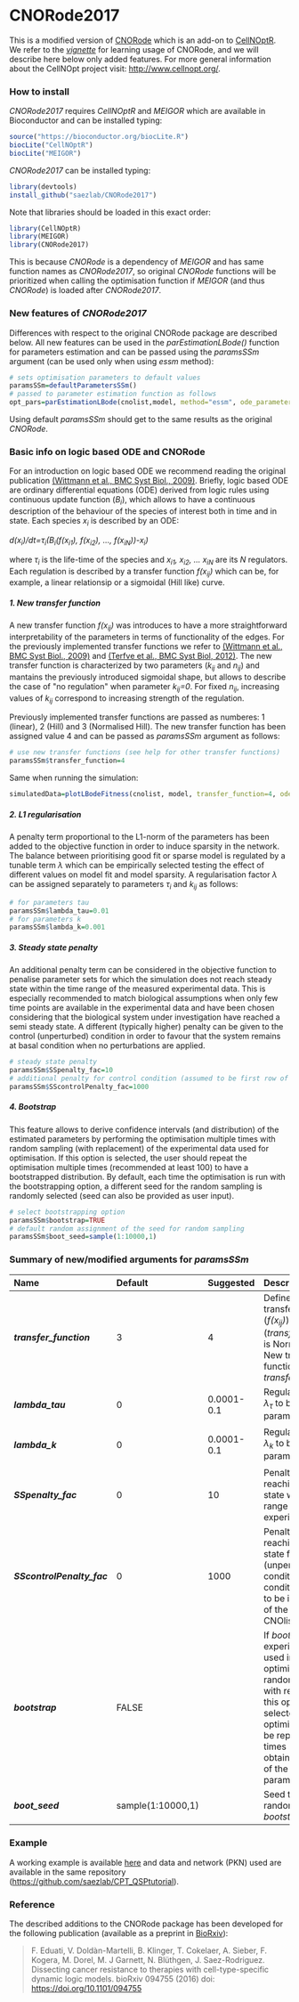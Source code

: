# CNORode2017
This is a modified version of [CNORode](https://www.bioconductor.org/packages/release/bioc/html/CNORode.html) which is an add-on to [CellNOptR](https://www.bioconductor.org/packages/release/bioc/html/CellNOptR.html). We refer to the [*vignette*](https://www.bioconductor.org/packages/release/bioc/vignettes/CNORode/inst/doc/CNORode-vignette.pdf) for learning usage of CNORode, and we will describe here below only added features. For more general information about the CellNOpt project visit: http://www.cellnopt.org/.

### How to install

*CNORode2017* requires *CellNOptR* and *MEIGOR* which are available in Bioconductor and can be installed typing:

```R
source("https://bioconductor.org/biocLite.R")
biocLite("CellNOptR")
biocLite("MEIGOR")
```

*CNORode2017* can be installed typing:

```R
library(devtools)
install_github("saezlab/CNORode2017")
```

Note that libraries should be loaded in this exact order:

```R
library(CellNOptR)
library(MEIGOR)
library(CNORode2017)
```

This is because *CNORode* is a dependency of *MEIGOR* and has same function names as *CNORode2017*, so original *CNORode* functions will be prioritized when calling the optimisation function if *MEIGOR* (and thus *CNORode*) is loaded after *CNORode2017*.


### New features of *CNORode2017*
Differences with respect to the original CNORode package are described below. All new features can be used in the *parEstimationLBode()* function for parameters estimation and can be passed using the *paramsSSm* argument (can be used only when using *essm* method):

```R
# sets optimisation parameters to default values
paramsSSm=defaultParametersSSm()
# passed to parameter estimation function as follows
opt_pars=parEstimationLBode(cnolist,model, method="essm", ode_parameters=ode_parameters, paramsSSm=paramsSSm)
```
Using default *paramsSSm* should get to the same results as the original *CNORode*.

### Basic info on logic based ODE and CNORode
For an introduction on logic based ODE we recommend reading the original publication [(Wittmann et al., BMC Syst Biol., 2009)](https://www.ncbi.nlm.nih.gov/pmc/articles/PMC2764636/). Briefly, logic based ODE are ordinary differential equations (ODE) derived from logic rules using continuous update function (*B<sub>i</sub>*), which allows to have a continuous description of the behaviour of the species of interest both in time and in state. Each species *x<sub>i</sub>* is described by an ODE:

*d(x<sub>i</sub>)/dt=&tau;<sub>i</sub>(B<sub>i</sub>(f(x<sub>i1</sub>), f(x<sub>i2</sub>), ..., f(x<sub>iN</sub>))-x<sub>i</sub>)*

where *&tau;<sub>i</sub>* is the life-time of the species and *x<sub>i1</sub>, x<sub>i2</sub>, ... x<sub>iN</sub>* are its *N* regulators. Each regulation is described by a transfer function *f(x<sub>ij</sub>)* which can be, for example, a linear relationsip or a sigmoidal (Hill like) curve.


##### 1. New transfer function
A new transfer function *f(x<sub>ij</sub>)* was introduces to have a more straightforward interpretability of the parameters in terms of functionality of the edges. For the previously implemented transfer functions we refer to [(Wittmann et al., BMC Syst Biol., 2009)](https://www.ncbi.nlm.nih.gov/pmc/articles/PMC2764636/) and [(Terfve et al., BMC Syst Biol, 2012)](https://www.ncbi.nlm.nih.gov/pmc/articles/PMC3605281/). The new transfer function is characterized by two parameters (*k<sub>ij</sub>* and *n<sub>ij</sub>*) and mantains the previously introduced sigmoidal shape, but allows to describe the case of "no regulation" when parameter *k<sub>ij</sub>=0*. For fixed *n<sub>ij</sub>*, increasing values of *k<sub>ij</sub>* correspond to increasing strength of the regulation.

Previously implemented transfer functions are passed as numberes: 1 (linear), 2 (Hill) and 3 (Normalised Hill). The new transfer function has been assigned value 4 and can be passed as *paramsSSm* argument as follows:

```R
# use new transfer functions (see help for other transfer functions)
paramsSSm$transfer_function=4
```

Same when running the simulation:

```R
simulatedData=plotLBodeFitness(cnolist, model, transfer_function=4, ode_parameters=opt_pars)
```

##### 2. L1 regularisation
A penalty term proportional to the L1-norm of the parameters has been added to the objective function in order to induce sparsity in the network. The balance between prioritising good fit or sparse model is regulated by a tunable term *&lambda;* which can be empirically selected testing the effect of different values on model fit and model sparsity.
A regularisation factor *&lambda;* can be assigned separately to parameters *&tau;<sub>i</sub>* and *k<sub>ij</sub>* as follows:


```R
# for parameters tau
paramsSSm$lambda_tau=0.01
# for parameters k
paramsSSm$lambda_k=0.001
```

##### 3. Steady state penalty
An additional penalty term can be considered in the objective function to penalise parameter sets for which the simulation does not reach steady state within the time range of the measured experimental data. This is especially recommended to match biological assumptions when only few time points are available in the experimental data and have been chosen considering that the biological system under investigation have reached a semi steady state. A different (typically higher) penalty can be given to the control (unperturbed) condition in order to favour that the system remains at basal condition when no perturbations are applied.

```R
# steady state penalty
paramsSSm$SSpenalty_fac=10
# additional penalty for control condition (assumed to be first row of MIDAS)
paramsSSm$SScontrolPenalty_fac=1000
```

##### 4. Bootstrap

This feature allows to derive confidence intervals (and distribution) of the estimated parameters by performing the optimisation multiple times with random sampling (with replacement) of the experimental data used for optimisation. If this option is selected, the user should repeat the optimisation multiple times (recommended at least 100) to have a bootstrapped distribution. By default, each time the optimisation is run with the bootstrapping option, a different seed for the random sampling is randomly selected (seed can also be provided as user input).

```R
# select bootstrapping option
paramsSSm$bootstrap=TRUE
# default random assignment of the seed for random sampling
paramsSSm$boot_seed=sample(1:10000,1)
```

### Summary of new/modified arguments for *paramsSSm*

| Name | Default | Suggested | Description |
| :------------ | :---------- | :---------- | :---------- |
| ***transfer_function*** | 3 | 4 |  Defines which transfer function (*f(x<sub>ij</sub>)*) to use. Default (*transfer_function=3*) is Normalised Hill. New transfer function is *transfer_function=4*. |
| ***lambda_tau*** | 0 | 0.0001-0.1 |  Regularisation factor *&lambda;<sub>&tau;</sub>* to be used for parameters *&tau;<sub>i</sub>*. |
| ***lambda_k*** | 0 | 0.0001-0.1 | Regularisation factor *&lambda;<sub>k</sub>* to be used for parameters *k<sub>ij</sub>*. |
| ***SSpenalty_fac*** | 0 | 10 | Penalty factor for not reaching steady state within time range of experimental data |
| ***SScontrolPenalty_fac*** | 0 | 1000 | Penalty factor for not reaching steady state for control (unperturbed) condition. Control condition is assumed to be in the first row of the MIDAS or CNOlist. |
| ***bootstrap*** | FALSE |  |  If *bootstrap=TRUE* experimental data used in the optimisation are randomly sampled with replacement. If this option is selected the optimisation should be repeated multiple times (&ge; 100) to obtain a distribution of the estimated parameters. |
| ***boot_seed*** | sample(1:10000,1) |  |  Seed to be used for random sampling if *bootstrap=TRUE*. |

### Example
A working example is available [here](https://github.com/saezlab/CPT_QSPtutorial/blob/master/CellNOptR_optimisation.R) and data and network (PKN) used are available in the same repository (https://github.com/saezlab/CPT_QSPtutorial).

### Reference
The described additions to the CNORode package has been developed for the following publication (available as a preprint in [BioRxiv](http://biorxiv.org/content/early/2016/12/16/094755)):

> F. Eduati, V. Doldàn-Martelli, B. Klinger,  T. Cokelaer, A. Sieber, F. Kogera,  M. Dorel,  M. J Garnett,  N. Blüthgen,  J. Saez-Rodriguez. Dissecting cancer resistance to therapies with cell-type-specific dynamic logic models. bioRxiv 094755 (2016) doi: https://doi.org/10.1101/094755
